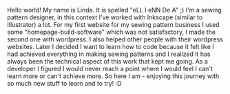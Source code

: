 Hello world! 
My name is Linda. It is spelled "eLL I eNN De A" ;) 
I'm a sewing pattern designer, in this context I've worked with Inkscape (similar to Illustrator) a lot.
For my first website for my sewing pattern business I used some "homepage-build-software" which was not satisfactory, I made the second one with wordpress.
I also helped other people with their wordpress websites. Later I decided I want to learn how to code because it felt like I had achieved everything in making sewing patterns 
and I realized it has always been the technical aspect of this work that kept me going. As a developer I figured I would never reach 
a point where I would feel I can't learn more or can't achieve more.
So here I am - enjoying this journey with so much new stuff to learn and to try! :D
